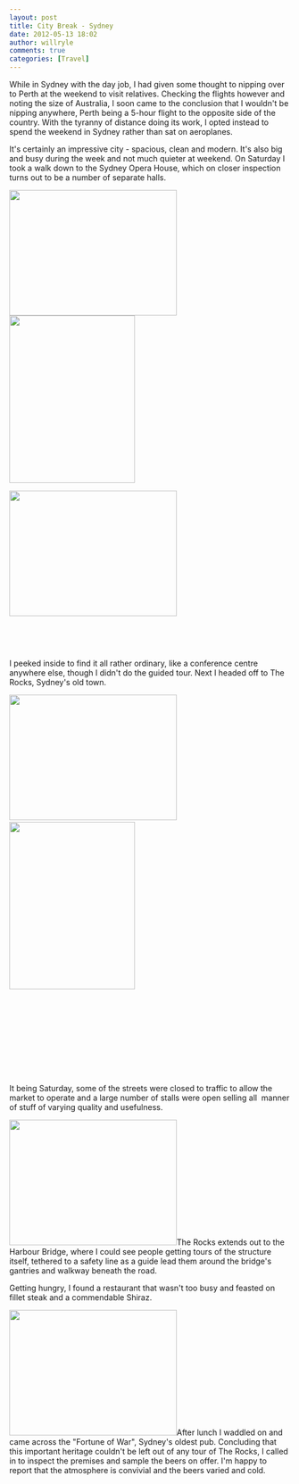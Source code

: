 ```yaml
---
layout: post
title: City Break - Sydney
date: 2012-05-13 18:02
author: willryle
comments: true
categories: [Travel]
---
```

While in Sydney with the day job, I had given some thought to nipping over to Perth at the weekend to visit relatives. Checking the flights however and noting the size of Australia, I soon came to the conclusion that I wouldn't be nipping anywhere, Perth being a 5-hour flight to the opposite side of the country. With the tyranny of distance doing its work, I opted instead to spend the weekend in Sydney rather than sat on aeroplanes.

<!--more-->

It's certainly an impressive city - spacious, clean and modern. It's also big and busy during the week and not much quieter at weekend. On Saturday I took a walk down to the Sydney Opera House, which on closer inspection turns out to be a number of separate halls.

<a href="http://willryle.files.wordpress.com/2012/05/12052012081.jpg" target="_blank"><img class="alignnone  wp-image-1092" title="Sydney Opera House" src="http://willryle.files.wordpress.com/2012/05/12052012081.jpg?w=300" alt="" width="300" height="225" /></a> <a href="http://willryle.files.wordpress.com/2012/05/12052012084.jpg" target="_blank"><img class=" wp-image-1093 alignright" title="Opera House" src="http://willryle.files.wordpress.com/2012/05/12052012084.jpg?w=225" alt="" width="225" height="300" /></a>

<a href="http://willryle.files.wordpress.com/2012/05/12052012091.jpg" target="_blank"><img class=" wp-image-1094 alignleft" title="Self Portrait" src="http://willryle.files.wordpress.com/2012/05/12052012091.jpg?w=300" alt="" width="300" height="225" /></a>

&nbsp;

&nbsp;

I peeked inside to find it all rather ordinary, like a conference centre anywhere else, though I didn't do the guided tour. Next I headed off to The Rocks, Sydney's old town.

<a href="http://willryle.files.wordpress.com/2012/05/12052012094.jpg" target="_blank"><img class="wp-image-1096 alignleft" title="The Rocks 1" src="http://willryle.files.wordpress.com/2012/05/12052012094.jpg?w=300" alt="" width="300" height="225" /></a> <a href="http://willryle.files.wordpress.com/2012/05/120520120961.jpg" target="_blank"><img class="alignright  wp-image-1098" title="The Rocks Sculpture 2" src="http://willryle.files.wordpress.com/2012/05/120520120961.jpg?w=225" alt="" width="225" height="300" /></a>

&nbsp;

&nbsp;

&nbsp;

&nbsp;

&nbsp;

It being Saturday, some of the streets were closed to traffic to allow the market to operate and a large number of stalls were open selling all  manner of stuff of varying quality and usefulness.

<a href="http://willryle.files.wordpress.com/2012/05/12052012097.jpg" target="_blank"><img class=" wp-image-1099 alignleft" title="The Rocks Market" src="http://willryle.files.wordpress.com/2012/05/12052012097.jpg?w=300" alt="" width="300" height="225" /></a>The Rocks extends out to the Harbour Bridge, where I could see people getting tours of the structure itself, tethered to a safety line as a guide lead them around the bridge's gantries and walkway beneath the road.

Getting hungry, I found a restaurant that wasn't too busy and feasted on fillet steak and a commendable Shiraz.

<a href="http://willryle.files.wordpress.com/2012/05/13052012191.jpg" target="_blank"><img class="alignleft  wp-image-1100" title="Fortune of War" src="http://willryle.files.wordpress.com/2012/05/13052012191.jpg?w=300" alt="" width="300" height="225" /></a>After lunch I waddled on and came across the "Fortune of War", Sydney's oldest pub. Concluding that this important heritage couldn't be left out of any tour of The Rocks, I called in to inspect the premises and sample the beers on offer. I'm happy to report that the atmosphere is convivial and the beers varied and cold.

&nbsp;
